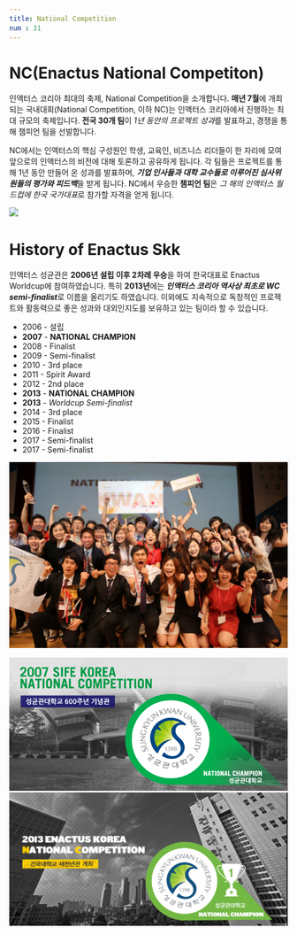 ```yaml
---
title: National Competition
num : 31
---
```


# NC(Enactus National Competiton)

인액터스 코리아 최대의 축제, National Competition을 소개합니다. **매년 7월**에 개최되는 국내대회(National Competition, 이하 NC)는 인액터스 코리아에서 진행하는 최대 규모의 축제입니다. **전국 30개 팀**이 *1년 동안의 프로젝트 성과*를 발표하고, 경쟁을 통해 챔피언 팀을 선발합니다.

NC에서는 인액터스의 핵심 구성원인 학생, 교육인, 비즈니스 리더들이 한 자리에 모여 앞으로의 인액터스의 비전에 대해 토론하고 공유하게 됩니다. 각 팀들은 프로젝트를 통해 1년 동안 만들어 온 성과를 발표하며, ***기업 인사들과 대학 교수들로 이루어진 심사위원들의 평가와 피드백***을 받게 됩니다. NC에서 우승한 **챔피언 팀**은 *그 해의 인액터스 월드컵에 한국 국가대표*로 참가할 자격을 얻게 됩니다.

![](/images/what-we-do/nc-2.jpeg)



# History of Enactus Skk

인액터스 성균관은 **2006년 설립 이후 2차례 우승**을 하여 한국대표로 Enactus Worldcup에 참여하였습니다. 특히 **2013년**에는 ***인액터스 코리아 역사상 최초로 WC semi-finalist***로 이름을 올리기도 하였습니다.
이외에도 지속적으로 독창적인 프로젝트와 활동력으로 좋은 성과와 대외인지도를 보유하고 있는 팀이라 할 수 있습니다.

+ 2006 - 설립
+ **2007** - **NATIONAL CHAMPION**
+ 2008 - Finalist
+ 2009 - Semi-finalist
+ 2010 - 3rd place
+ 2011 - Spirit Award
+ 2012 - 2nd place
+ **2013** - **NATIONAL CHAMPION**
+ **2013** - *Worldcup Semi-finalist*
+ 2014 - 3rd place
+ 2015 - Finalist
+ 2016 - Finalist
+ 2017 - Semi-finalist
+ 2017 - Semi-finalist

![](/images/what-we-do/nc-win-2013-md.jpg)

![](/images/what-we-do/history-2007.png)
![](/images/what-we-do/history-2013.jpg)
